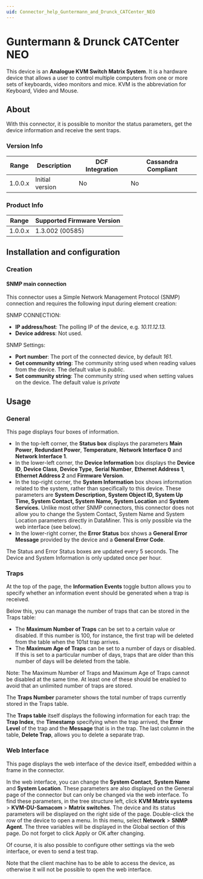 ```yaml
---
uid: Connector_help_Guntermann_and_Drunck_CATCenter_NEO
---
```


# Guntermann & Drunck CATCenter NEO

This device is an **Analogue KVM Switch Matrix System**. It is a hardware device that allows a user to control multiple computers from one or more sets of keyboards, video monitors and mice. KVM is the abbreviation for Keyboard, Video and Mouse.

## About

With this connector, it is possible to monitor the status parameters, get the device information and receive the sent traps.

### Version Info

| Range | Description | DCF Integration | Cassandra Compliant |
|------------------|-----------------|---------------------|-------------------------|
| 1.0.0.x          | Initial version | No                  | No                      |

### Product Info

| Range | Supported Firmware Version |
|------------------|-----------------------------|
| 1.0.0.x          | 1.3.002 (00585)             |

## Installation and configuration

### Creation

#### SNMP main connection

This connector uses a Simple Network Management Protocol (SNMP) connection and requires the following input during element creation:

SNMP CONNECTION:

- **IP address/host**: The polling IP of the device, e.g. *10.11.12.13.*
- **Device address**: Not used.

SNMP Settings:

- **Port number**: The port of the connected device, by default *161*.
- **Get community string**: The community string used when reading values from the device. The default value is *public*.
- **Set community string**: The community string used when setting values on the device. The default value is *private*

## Usage

### General

This page displays four boxes of information.

- In the top-left corner, the **Status box** displays the parameters **Main Power**, **Redundant Power**, **Temperature**, **Network Interface 0** and **Network Interface 1**.
- In the lower-left corner, the **Device Information** box displays the **Device ID**, **Device Class**, **Device Type**, **Serial Number**, **Ethernet Address 1**, **Ethernet Address 2** and **Firmware Version**.
- In the top-right corner, the **System Information** box shows information related to the system, rather than specifically to this device. These parameters are **System Description, System Object ID, System Up Time, System Contact, System Name, System Location** and **System Services.** Unlike most other SNMP connectors, this connector does not allow you to change the System Contact, System Name and System Location parameters directly in DataMiner. This is only possible via the web interface (see below).
- In the lower-right corner, the **Error Status** box shows a **General Error Message** provided by the device and a **General Error Code**.

The Status and Error Status boxes are updated every 5 seconds. The Device and System Information is only updated once per hour.

### Traps

At the top of the page, the **Information Events** toggle button allows you to specify whether an information event should be generated when a trap is received.

Below this, you can manage the number of traps that can be stored in the Traps table:

- The **Maximum Number of Traps** can be set to a certain value or disabled. If this number is 100, for instance, the first trap will be deleted from the table when the 101st trap arrives.
- The **Maximum Age of Traps** can be set to a number of days or disabled. If this is set to a particular number of days, traps that are older than this number of days will be deleted from the table.

Note: The Maximum Number of Traps and Maximum Age of Traps cannot be disabled at the same time. At least one of these should be enabled to avoid that an unlimited number of traps are stored.

The **Traps Number** parameter shows the total number of traps currently stored in the Traps table.

The **Traps table** itself displays the following information for each trap: the **Trap Index**, the **Timestamp** specifying when the trap arrived, the **Error Level** of the trap and the **Message** that is in the trap. The last column in the table, **Delete Trap**, allows you to delete a separate trap.

### Web Interface

This page displays the web interface of the device itself, embedded within a frame in the connector.

In the web interface, you can change the **System Contact**, **System Name** and **System** **Location**. These parameters are also displayed on the General page of the connector but can only be changed via the web interface. To find these parameters, in the tree structure left, click **KVM Matrix systems** \> **KVM-DU-Samacom** \> **Matrix switches**. The device and its status parameters will be displayed on the right side of the page. Double-click the row of the device to open a menu. In this menu, select **Network** \> **SNMP Agent**. The three variables will be displayed in the Global section of this page. Do not forget to click Apply or OK after changing.

Of course, it is also possible to configure other settings via the web interface, or even to send a test trap.

Note that the client machine has to be able to access the device, as otherwise it will not be possible to open the web interface.
